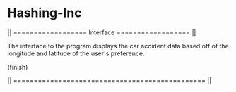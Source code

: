 # Hashing-Inc


|| ================== Interface ================== ||

The interface to the program displays the car accident 
data based off of the longitude and latitude of the 
user's preference.

(finish)

|| =============================================== ||

